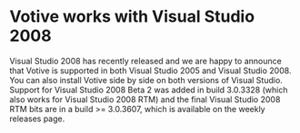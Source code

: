 # Votive works with Visual Studio 2008

Visual Studio 2008 has recently released and we are happy to announce that Votive is supported in both Visual Studio 2005 and Visual Studio 2008. You can also install Votive side by side on both versions of Visual Studio. Support for Visual Studio 2008 Beta 2 was added in build 3.0.3328 (which also works for Visual Studio 2008 RTM) and the final Visual Studio 2008 RTM bits are in a build &gt;= 3.0.3607, which is available on the weekly releases page.
